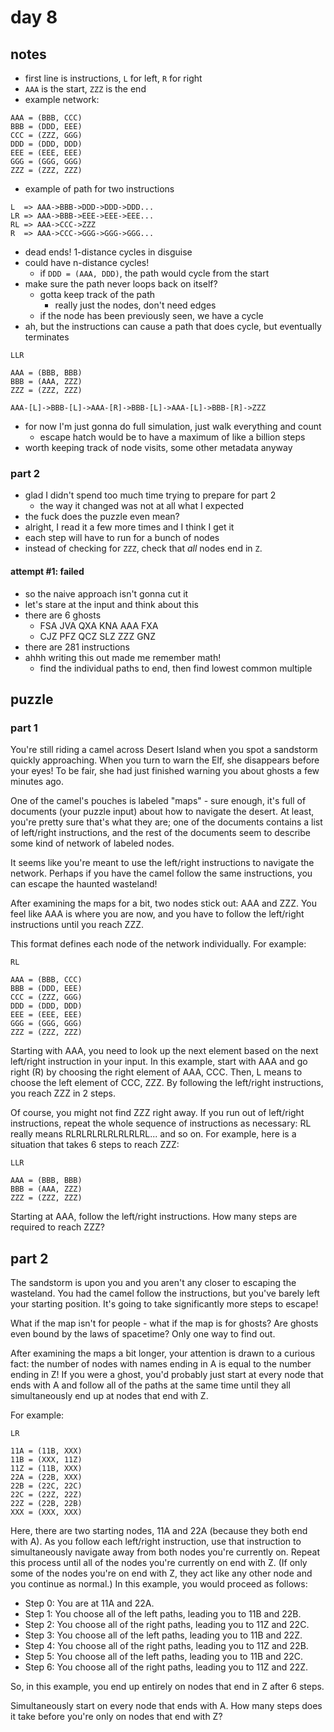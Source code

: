 # day 8

## notes

- first line is instructions, `L` for left, `R` for right
- `AAA` is the start, `ZZZ` is the end
- example network:

```
AAA = (BBB, CCC)
BBB = (DDD, EEE)
CCC = (ZZZ, GGG)
DDD = (DDD, DDD)
EEE = (EEE, EEE)
GGG = (GGG, GGG)
ZZZ = (ZZZ, ZZZ)
```

- example of path for two instructions

```
L  => AAA->BBB->DDD->DDD->DDD...
LR => AAA->BBB->EEE->EEE->EEE...
RL => AAA->CCC->ZZZ
R  => AAA->CCC->GGG->GGG->GGG...
```

- dead ends! 1-distance cycles in disguise
- could have n-distance cycles!
    - if `DDD = (AAA, DDD)`, the path would cycle from the start
- make sure the path never loops back on itself?
    - gotta keep track of the path
        - really just the nodes, don't need edges
    - if the node has been previously seen, we have a cycle
- ah, but the instructions can cause a path that does cycle, but eventually terminates

```
LLR

AAA = (BBB, BBB)
BBB = (AAA, ZZZ)
ZZZ = (ZZZ, ZZZ)
```

```
AAA-[L]->BBB-[L]->AAA-[R]->BBB-[L]->AAA-[L]->BBB-[R]->ZZZ
```

- for now I'm just gonna do full simulation, just walk everything and count
    - escape hatch would be to have a maximum of like a billion steps
- worth keeping track of node visits, some other metadata anyway


### part 2

- glad I didn't spend too much time trying to prepare for part 2
    - the way it changed was not at all what I expected
- the fuck does the puzzle even mean?
- alright, I read it a few more times and I think I get it
- each step will have to run for a bunch of nodes
- instead of checking for `ZZZ`, check that _all_ nodes end in `Z`.

#### attempt #1: failed

- so the naive approach isn't gonna cut it
- let's stare at the input and think about this
- there are 6 ghosts
    - FSA JVA QXA KNA AAA FXA
    - CJZ PFZ QCZ SLZ ZZZ GNZ
- there are 281 instructions
- ahhh writing this out made me remember math!
    - find the individual paths to end, then find lowest common multiple

## puzzle

### part 1

You're still riding a camel across Desert Island when you spot a sandstorm quickly approaching. When you turn to warn the Elf, she disappears before your eyes! To be fair, she had just finished warning you about ghosts a few minutes ago.

One of the camel's pouches is labeled "maps" - sure enough, it's full of documents (your puzzle input) about how to navigate the desert. At least, you're pretty sure that's what they are; one of the documents contains a list of left/right instructions, and the rest of the documents seem to describe some kind of network of labeled nodes.

It seems like you're meant to use the left/right instructions to navigate the network. Perhaps if you have the camel follow the same instructions, you can escape the haunted wasteland!

After examining the maps for a bit, two nodes stick out: AAA and ZZZ. You feel like AAA is where you are now, and you have to follow the left/right instructions until you reach ZZZ.

This format defines each node of the network individually. For example:

```
RL

AAA = (BBB, CCC)
BBB = (DDD, EEE)
CCC = (ZZZ, GGG)
DDD = (DDD, DDD)
EEE = (EEE, EEE)
GGG = (GGG, GGG)
ZZZ = (ZZZ, ZZZ)
```

Starting with AAA, you need to look up the next element based on the next left/right instruction in your input. In this example, start with AAA and go right (R) by choosing the right element of AAA, CCC. Then, L means to choose the left element of CCC, ZZZ. By following the left/right instructions, you reach ZZZ in 2 steps.

Of course, you might not find ZZZ right away. If you run out of left/right instructions, repeat the whole sequence of instructions as necessary: RL really means RLRLRLRLRLRLRLRL... and so on. For example, here is a situation that takes 6 steps to reach ZZZ:

```
LLR

AAA = (BBB, BBB)
BBB = (AAA, ZZZ)
ZZZ = (ZZZ, ZZZ)
```

Starting at AAA, follow the left/right instructions. How many steps are required to reach ZZZ?


## part 2

The sandstorm is upon you and you aren't any closer to escaping the wasteland. You had the camel follow the instructions, but you've barely left your starting position. It's going to take significantly more steps to escape!

What if the map isn't for people - what if the map is for ghosts? Are ghosts even bound by the laws of spacetime? Only one way to find out.

After examining the maps a bit longer, your attention is drawn to a curious fact: the number of nodes with names ending in A is equal to the number ending in Z! If you were a ghost, you'd probably just start at every node that ends with A and follow all of the paths at the same time until they all simultaneously end up at nodes that end with Z.

For example:

```
LR

11A = (11B, XXX)
11B = (XXX, 11Z)
11Z = (11B, XXX)
22A = (22B, XXX)
22B = (22C, 22C)
22C = (22Z, 22Z)
22Z = (22B, 22B)
XXX = (XXX, XXX)
```

Here, there are two starting nodes, 11A and 22A (because they both end with A). As you follow each left/right instruction, use that instruction to simultaneously navigate away from both nodes you're currently on. Repeat this process until all of the nodes you're currently on end with Z. (If only some of the nodes you're on end with Z, they act like any other node and you continue as normal.) In this example, you would proceed as follows:

- Step 0: You are at 11A and 22A.
- Step 1: You choose all of the left paths, leading you to 11B and 22B.
- Step 2: You choose all of the right paths, leading you to 11Z and 22C.
- Step 3: You choose all of the left paths, leading you to 11B and 22Z.
- Step 4: You choose all of the right paths, leading you to 11Z and 22B.
- Step 5: You choose all of the left paths, leading you to 11B and 22C.
- Step 6: You choose all of the right paths, leading you to 11Z and 22Z.

So, in this example, you end up entirely on nodes that end in Z after 6 steps.

Simultaneously start on every node that ends with A. How many steps does it take before you're only on nodes that end with Z?
